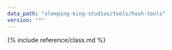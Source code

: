 ```yaml
---
data_path: "sleeping-king-studios/tools/hash-tools"
version: "*"
---
```


{% include reference/class.md %}
